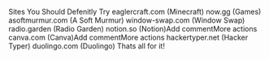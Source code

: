 Sites You Should Defenitly Try
eaglercraft.com (Minecraft)
now.gg (Games)
asoftmurmur.com (A Soft Murmur)
window-swap.com (Window Swap)
radio.garden (Radio Garden)
notion.so (Notion)Add commentMore actions
canva.com (Canva)Add commentMore actions
hackertyper.net (Hacker Typer)
duolingo.com (Duolingo)
Thats all for it!
